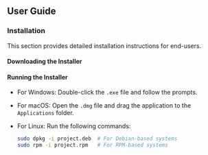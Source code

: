 
## User Guide

### Installation

This section provides detailed installation instructions for end-users.

#### Downloading the Installer

#### Running the Installer

- For Windows: Double-click the `.exe` file and follow the prompts.
- For macOS: Open the `.dmg` file and drag the application to the `Applications` folder.
- For Linux: Run the following commands:

  ```bash
  sudo dpkg -i project.deb  # For Debian-based systems
  sudo rpm -i project.rpm   # For RPM-based systems
